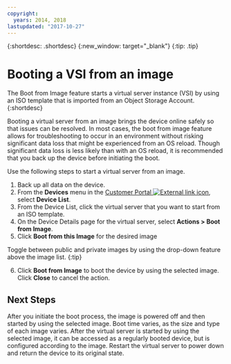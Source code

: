 ```yaml
---
copyright:
  years: 2014, 2018
lastupdated: "2017-10-27"
---
```


{:shortdesc: .shortdesc}
{:new_window: target="_blank"}
{:tip: .tip}

# Booting a VSI from an image

The Boot from Image feature starts a virtual server instance (VSI) by using an ISO template that is 
imported from an Object Storage Account. 
{:shortdesc}

Booting a virtual server from an image brings the device online safely so that issues can be resolved. In most cases, the boot from image feature allows for troubleshooting to occur in an environment without risking significant data loss that might be experienced from an OS reload. Though significant data loss is less likely than with an OS reload, it is recommended that you back up the device before initiating the boot. 

Use the following steps to start a virtual server from an image.

1. Back up all data on the device.
2. From the **Devices** menu in the [Customer Portal ![External link icon](../../icons/launch-glyph.svg "External link icon")](https://control.softlayer.com/), select **Device List**. 
3. From the Device List, click the virtual server that you want to start from an ISO template.
4. On the Device Details page for the virtual server, select **Actions > Boot from Image**.
5. Click **Boot from this Image** for the desired image

  Toggle between public and private images by using the drop-down feature above the image list.
  {:tip}

6. Click **Boot from Image** to boot the device by using the selected image. Click **Close** to cancel the action.

## Next Steps

After you initiate the boot process, the image is powered off and then started by using the selected image. Boot time varies, as the size and type of 
each image varies. After the virtual server is started by using the selected image, it can be accessed as a regularly booted device, but is configured according to the image. Restart the virtual server to power down and return the device to its original state.
